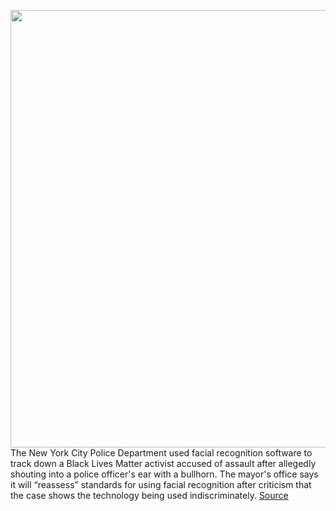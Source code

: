 <img src='https://cdn.vox-cdn.com/thumbor/yNKRxwpNidBPQ3mh-MyTIVN0VNo=/0x0:5472x3648/1200x800/filters:focal(2299x1387:3173x2261)/cdn.vox-cdn.com/uploads/chorus_image/image/67218774/1264758330.jpg.0.jpg' width='700px' /><br/>
The New York City Police Department used facial recognition software to track down a Black Lives Matter activist accused of assault after allegedly shouting into a police officer's ear with a bullhorn. The mayor's office says it will “reassess” standards for using facial recognition after criticism that the case shows the technology being used indiscriminately.
<a href='https://www.theverge.com/2020/8/18/21373316/nypd-facial-recognition-black-lives-matter-activist-derrick-ingram'> Source <a/>